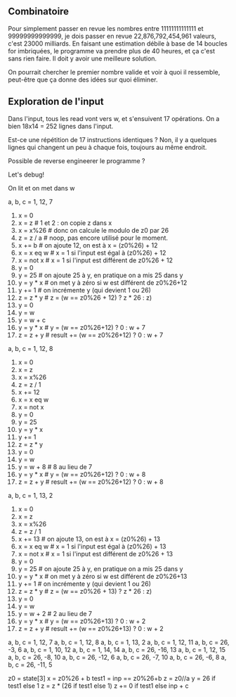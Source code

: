 ## Combinatoire

Pour simplement passer en revue les nombres entre 11111111111111 et
99999999999999, je dois passer en revue 22,876,792,454,961 valeurs, c'est 23000
milliards. En faisant une estimation débile à base de 14 boucles for
imbriquées, le programme va prendre plus de 40 heures, et ça c'est sans rien
faire. Il doit y avoir une meilleure solution.

On pourrait chercher le premier nombre valide et voir à quoi il ressemble,
peut-être que ça donne des idées sur quoi éliminer.

## Exploration de l'input

Dans l'input, tous les read vont vers w, et s'ensuivent 17 opérations. On a
bien 18x14 = 252 lignes dans l'input.

Est-ce une répétition de 17 instructions identiques ? Non, il y a quelques
lignes qui changent un peu à chaque fois, toujours au même endroit.

Possible de reverse engineerer le programme ?

Let's debug!

On lit et on met dans w

a, b, c = 1, 12, 7
1.  x = 0
2.  x = z       # 1 et 2 : on copie z dans x
3.  x = x%26    # donc on calcule le modulo de z0 par 26
4.  z = z / a   # noop, pas encore utilisé pour le moment.
5.  x += b      # on ajoute 12, on est à x = (z0%26) + 12
6.  x = x eq w  # x = 1 si l'input est égal à (z0%26) + 12
7.  x = not x   # x = 1 si l'input est différent de z0%26 + 12
8.  y = 0
9.  y = 25      # on ajoute 25 à y, en pratique on a mis 25 dans y
10. y = y * x   # on met y à zéro si w est différent de z0%26+12
11. y += 1      # on incrémente y (qui devient 1 ou 26)
12. z = z * y   # z = (w == z0%26 + 12) ? z * 26 : z)
13. y = 0
14. y = w
15. y = w + c
16. y = y * x   # y = (w == z0%26+12) ? 0 : w + 7
17. z = z + y   # result += (w == z0%26+12) ? 0 : w + 7

a, b, c = 1, 12, 8
1.  x = 0
2.  x = z
3.  x = x%26
4.  z = z / 1
5.  x += 12
6.  x = x eq w
7.  x = not x
8.  y = 0
9.  y = 25
10. y = y * x
11. y += 1
12. z = z * y
13. y = 0
14. y = w
15. y = w + 8   # 8 au lieu de 7
16. y = y * x   # y = (w == z0%26+12) ? 0 : w + 8
17. z = z + y   # result += (w == z0%26+12) ? 0 : w + 8

a, b, c = 1, 13, 2
1.  x = 0
2.  x = z
3.  x = x%26
4.  z = z / 1
5.  x += 13     # on ajoute 13, on est à x = (z0%26) + 13
6.  x = x eq w  # x = 1 si l'input est égal à (z0%26) + 13
7.  x = not x   # x = 1 si l'input est différent de z0%26 + 13
8.  y = 0
9.  y = 25      # on ajoute 25 à y, en pratique on a mis 25 dans y
10. y = y * x   # on met y à zéro si w est différent de z0%26+13
11. y += 1      # on incrémente y (qui devient 1 ou 26)
12. z = z * y   # z = (w == z0%26 + 13) ? z * 26 : z)
13. y = 0
14. y = w
15. y = w + 2   # 2 au lieu de 7
16. y = y * x   # y = (w == z0%26+13) ? 0 : w + 2
17. z = z + y   # result += (w == z0%26+13) ? 0 : w + 2

a, b, c = 1, 12, 7
a, b, c = 1, 12, 8
a, b, c = 1, 13, 2
a, b, c = 1, 12, 11
a, b, c = 26, -3, 6
a, b, c = 1, 10, 12
a, b, c = 1, 14, 14
a, b, c = 26, -16, 13
a, b, c = 1, 12, 15
a, b, c = 26, -8, 10
a, b, c = 26, -12, 6
a, b, c = 26, -7, 10
a, b, c = 26, -6, 8
a, b, c = 26, -11, 5

z0 = state[3]
x = z0%26 + b
test1 = inp == z0%26+b
z = z0//a
y = 26 if test1 else 1
z = z * (26 if test1 else 1)
z += 0 if test1 else inp + c
